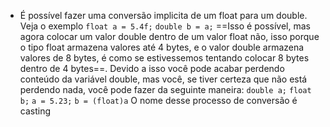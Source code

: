 - É possível fazer uma conversão implicita de um float para um double. Veja o exemplo
		`float a = 5.4f;`
		`double b = a;`
		==Isso é possível, mas agora colocar um valor double dentro de um valor float não, isso porque o tipo float armazena valores até 4 bytes, e o valor double armazena valores de 8 bytes, é como se estivessemos tentando colocar 8 bytes dentro de 4 bytes==. Devido a isso você pode acabar perdendo conteúdo da variável double, mas você, se tiver certeza que não está perdendo nada, você pode fazer da seguinte maneira:
			`double a;`
			`float b;`
			`a = 5.23;`
			`b = (float)a`
		O nome desse processo de conversão é casting

	
